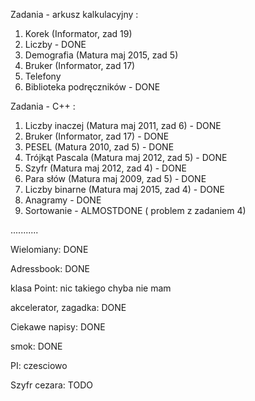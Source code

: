 Zadania - arkusz kalkulacyjny :

1. Korek (Informator, zad 19)
2. Liczby                                   - DONE
3. Demografia (Matura maj 2015, zad 5)
4. Bruker (Informator, zad 17)
5. Telefony
6. Biblioteka podręczników                  - DONE


Zadania - C++ :

1. Liczby inaczej (Matura maj 2011, zad 6)  - DONE
2. Bruker (Informator, zad 17)              - DONE
3. PESEL (Matura 2010, zad 5)               - DONE
4. Trójkąt Pascala (Matura maj 2012, zad 5) - DONE
5. Szyfr (Matura maj 2012, zad 4)           - DONE
6. Para słów (Matura maj 2009, zad 5)       - DONE
7. Liczby binarne (Matura maj 2015, zad 4)  - DONE
8. Anagramy                                 - DONE
9. Sortowanie                               - ALMOSTDONE ( problem z zadaniem 4)

...........

Wielomiany: DONE

Adressbook: DONE

klasa Point: nic takiego chyba nie mam

akcelerator, zagadka: DONE

Ciekawe napisy: DONE

smok: DONE

PI: czesciowo

Szyfr cezara: TODO



